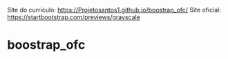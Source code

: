 Site do curriculo: https://Projetosantos1.github.io/boostrap_ofc/
Site oficial: https://startbootstrap.com/previews/grayscale
# boostrap_ofc

